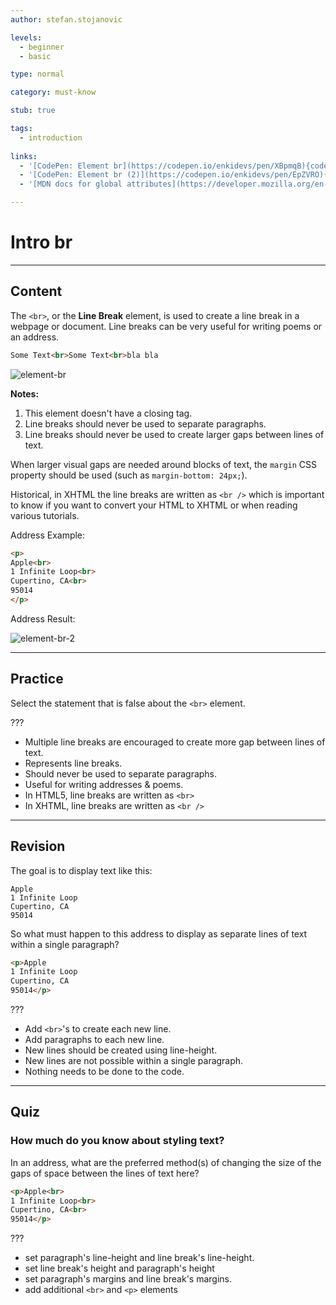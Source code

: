 ```yaml
---
author: stefan.stojanovic

levels:
  - beginner
  - basic

type: normal

category: must-know

stub: true

tags:
  - introduction
  
links:
  - '[CodePen: Element br](https://codepen.io/enkidevs/pen/XBpmqB){code}'
  - '[CodePen: Element br (2)](https://codepen.io/enkidevs/pen/EpZVRO){code}'
  - '[MDN docs for global attributes](https://developer.mozilla.org/en-US/docs/Web/HTML/Global_attributes){website}'

---
```

# Intro br
---
## Content

The `<br>`, or the **Line Break** element, is used to create a line break in a webpage or document. Line breaks can be very useful for writing poems or an address.

```html
Some Text<br>Some Text<br>bla bla
```

![element-br](%3Csvg%20xmlns%3D%22http%3A%2F%2Fwww.w3.org%2F2000%2Fsvg%22%20width%3D%22320%22%20height%3D%2294%22%3E%3Cg%20fill%3D%22none%22%20fill-rule%3D%22evenodd%22%3E%3Crect%20width%3D%22320%22%20height%3D%2294%22%20fill%3D%22%23FFF%22%20rx%3D%229%22%2F%3E%3Ctext%20fill%3D%22%23000%22%20font-family%3D%22Roboto-Regular%2C%20Roboto%22%20font-size%3D%2216%22%3E%3Ctspan%20x%3D%2220%22%20y%3D%2234%22%3ESome%20Text%3C%2Ftspan%3E%20%3Ctspan%20x%3D%2220%22%20y%3D%2253%22%3ESome%20Text%3C%2Ftspan%3E%20%3Ctspan%20x%3D%2220%22%20y%3D%2272%22%3Ebla%20bla%3C%2Ftspan%3E%3C%2Ftext%3E%3C%2Fg%3E%3C%2Fsvg%3E)

<!--[View CodePen](https://codepen.io/enkidevs/pen/XBpmqB)-->

**Notes:**
  1) This element doesn't have a closing tag.
  2) Line breaks should never be used to separate paragraphs.
  3) Line breaks should never be used to create larger gaps between lines of text.
  
When larger visual gaps are needed around blocks of text, the `margin` CSS property should be used (such as `margin-bottom: 24px;`). 

Historical, in XHTML the line breaks are written as `<br />` which is important to know if you want to convert your HTML to XHTML or when reading various tutorials.

Address Example:
```html
<p>
Apple<br>
1 Infinite Loop<br>
Cupertino, CA<br>
95014
</p>
```
Address Result:

![element-br-2](%3Csvg%20xmlns%3D%22http%3A%2F%2Fwww.w3.org%2F2000%2Fsvg%22%20width%3D%22320%22%20height%3D%22115%22%3E%3Cg%20fill%3D%22none%22%20fill-rule%3D%22evenodd%22%3E%3Crect%20width%3D%22320%22%20height%3D%22115%22%20fill%3D%22%23FFF%22%20rx%3D%229%22%2F%3E%3Ctext%20fill%3D%22%23000%22%20font-family%3D%22Roboto-Regular%2C%20Roboto%22%20font-size%3D%2216%22%3E%3Ctspan%20x%3D%2220%22%20y%3D%2234%22%3EApple%3C%2Ftspan%3E%20%3Ctspan%20x%3D%2220%22%20y%3D%2253%22%3E1%20Infinite%20Loop%3C%2Ftspan%3E%20%3Ctspan%20x%3D%2220%22%20y%3D%2272%22%3ECupertino%2C%20CA%3C%2Ftspan%3E%20%3Ctspan%20x%3D%2220%22%20y%3D%2291%22%3E95014%3C%2Ftspan%3E%3C%2Ftext%3E%3C%2Fg%3E%3C%2Fsvg%3E)

<!--[View CodePen](https://codepen.io/enkidevs/pen/EpZVRO)-->

---
## Practice

Select the statement that is false about the `<br>` element. 

???

* Multiple line breaks are encouraged to create more gap between lines of text.
* Represents line breaks. 
* Should never be used to separate paragraphs. 
* Useful for writing addresses & poems.
* In HTML5, line breaks are written as `<br>`
* In XHTML, line breaks are written as `<br />`


---
## Revision

The goal is to display text like this:  
```htmlhtml
Apple
1 Infinite Loop
Cupertino, CA
95014
```
So what must happen to this address to display as separate lines of text within a single paragraph? 
```html
<p>Apple
1 Infinite Loop
Cupertino, CA
95014</p>
```
???

* Add `<br>`'s to create each new line.
* Add paragraphs to each new line. 
* New lines should be created using line-height.
* New lines are not possible within a single paragraph.
* Nothing needs to be done to the code.

---
## Quiz

### How much do you know about styling text?

In an address, what are the preferred method(s) of changing the size of the gaps of space between the lines of text here?

```html
<p>Apple<br>
1 Infinite Loop<br>
Cupertino, CA<br>
95014</p>
```

???

* set paragraph's line-height and line break's line-height. 
* set line break's height and paragraph's height
* set paragraph's margins and line break's margins.
* add additional `<br>` and `<p>` elements

